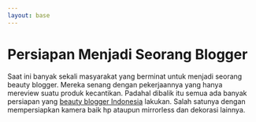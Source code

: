 ```yaml
---
layout: base
---
```

# Persiapan Menjadi Seorang Blogger

Saat ini banyak sekali masyarakat yang berminat untuk menjadi seorang beauty blogger.
Mereka senang dengan pekerjaannya yang hanya mereview suatu produk kecantikan.
Padahal dibalik itu semua ada banyak persiapan yang [beauty blogger Indonesia](https://irraoctavia.com) lakukan.
Salah satunya dengan mempersiapkan kamera baik hp ataupun mirrorless dan dekorasi lainnya.
